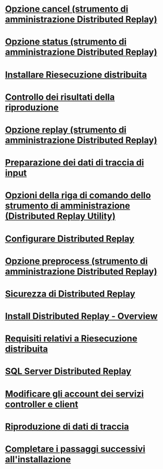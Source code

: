 # [Opzione cancel (strumento di amministrazione Distributed Replay)](cancel-option-distributed-replay-administration-tool.md)
# [Opzione status (strumento di amministrazione Distributed Replay)](status-option-distributed-replay-administration-tool.md)
# [Installare Riesecuzione distribuita](install-distributed-replay.md)
# [Controllo dei risultati della riproduzione](review-the-replay-results.md)
# [Opzione replay (strumento di amministrazione Distributed Replay)](replay-option-distributed-replay-administration-tool.md)
# [Preparazione dei dati di traccia di input](prepare-the-input-trace-data.md)
# [Opzioni della riga di comando dello strumento di amministrazione (Distributed Replay Utility)](administration-tool-command-line-options-distributed-replay-utility.md)
# [Configurare Distributed Replay](configure-distributed-replay.md)
# [Opzione preprocess (strumento di amministrazione Distributed Replay)](preprocess-option-distributed-replay-administration-tool.md)
# [Sicurezza di Distributed Replay](distributed-replay-security.md)
# [Install Distributed Replay - Overview](install-distributed-replay-overview.md)
# [Requisiti relativi a Riesecuzione distribuita](distributed-replay-requirements.md)
# [SQL Server Distributed Replay](sql-server-distributed-replay.md)
# [Modificare gli account dei servizi controller e client](modify-the-controller-and-client-services-accounts.md)
# [Riproduzione di dati di traccia](replay-trace-data.md)
# [Completare i passaggi successivi all'installazione](complete-the-post-installation-steps.md)
